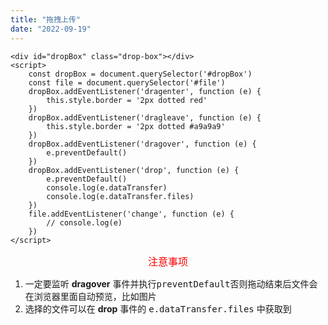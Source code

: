 ```yaml
---
title: "拖拽上传"
date: "2022-09-19"
---
```


```
<div id="dropBox" class="drop-box"></div>
<script>
    const dropBox = document.querySelector('#dropBox')
    const file = document.querySelector('#file')
    dropBox.addEventListener('dragenter', function (e) {
        this.style.border = '2px dotted red'
    })
    dropBox.addEventListener('dragleave', function (e) {
        this.style.border = '2px dotted #a9a9a9'
    })
    dropBox.addEventListener('dragover', function (e) {
        e.preventDefault()
    })
    dropBox.addEventListener('drop', function (e) {
        e.preventDefault()
        console.log(e.dataTransfer)
        console.log(e.dataTransfer.files)
    })
    file.addEventListener('change', function (e) {
        // console.log(e)
    })
</script>
```

<p style="text-align:center;"><font color="red" size="3">注意事项</font></p>

1. 一定要监听 **dragover** 事件并执行<kbd>preventDefault</kbd>否则拖动结束后文件会在浏览器里面自动预览，比如图片
2. 选择的文件可以在 **drop** 事件的 <kbd>e.dataTransfer.files</kbd> 中获取到